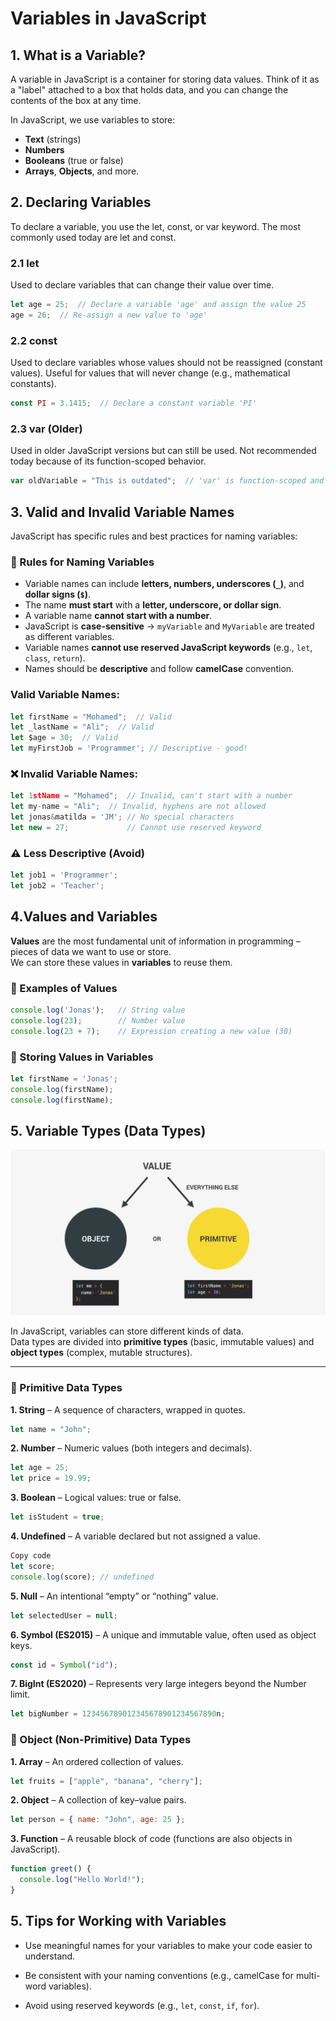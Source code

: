 # Variables in JavaScript

## 1. What is a Variable?

A variable in JavaScript is a container for storing data values. Think of it as a "label" attached to a box that holds data, and you can change the contents of the box at any time.

In JavaScript, we use variables to store:
- **Text** (strings)
- **Numbers**
- **Booleans** (true or false)
- **Arrays**, **Objects**, and more.

## 2. Declaring Variables

To declare a variable, you use the let, const, or var keyword. The most commonly used today are let and const.

### 2.1 let

Used to declare variables that can change their value over time.


```javascript
let age = 25;  // Declare a variable 'age' and assign the value 25
age = 26;  // Re-assign a new value to 'age'
```
### 2.2 const

Used to declare variables whose values should not be reassigned (constant values).
Useful for values that will never change (e.g., mathematical constants).


```javascript
const PI = 3.1415;  // Declare a constant variable 'PI'
```

### 2.3 var (Older)

Used in older JavaScript versions but can still be used.
Not recommended today because of its function-scoped behavior.


```javascript
var oldVariable = "This is outdated";  // 'var' is function-scoped and should be avoided in modern JavaScript
```

## 3. Valid and Invalid Variable Names  

JavaScript has specific rules and best practices for naming variables:  

### 🔹 Rules for Naming Variables  
- Variable names can include **letters, numbers, underscores (`_`)**, and **dollar signs (`$`)**.  
- The name **must start** with a **letter, underscore, or dollar sign**.  
- A variable name **cannot start with a number**.  
- JavaScript is **case-sensitive** → `myVariable` and `MyVariable` are treated as different variables.  
- Variable names **cannot use reserved JavaScript keywords** (e.g., `let`, `class`, `return`).  
- Names should be **descriptive** and follow **camelCase** convention.  


### Valid Variable Names:

```javascript
let firstName = "Mohamed";  // Valid
let _lastName = "Ali";  // Valid
let $age = 30;  // Valid
let myFirstJob = 'Programmer'; // Descriptive - good!
```

### ❌ Invalid Variable Names:

```javascript
let 1stName = "Mohamed";  // Invalid, can't start with a number
let my-name = "Ali";  // Invalid, hyphens are not allowed
let jonas&matilda = 'JM'; // No special characters
let new = 27;             // Cannot use reserved keyword
```

### ⚠️ Less Descriptive (Avoid)
```js
let job1 = 'Programmer';
let job2 = 'Teacher';
```
## 4.Values and Variables


**Values** are the most fundamental unit of information in programming – pieces of data we want to use or store.  
We can store these values in **variables** to reuse them.  

### 🔹 Examples of Values
```js
console.log('Jonas');   // String value
console.log(23);        // Number value
console.log(23 + 7);    // Expression creating a new value (30)
```
### 🔹 Storing Values in Variables

```js
let firstName = 'Jonas';
console.log(firstName);
console.log(firstName);
```

## 5. Variable Types (Data Types)

![Alt text](./value.png)


In JavaScript, variables can store different kinds of data.  
Data types are divided into **primitive types** (basic, immutable values) and **object types** (complex, mutable structures).

---

### 🔹 Primitive Data Types

**1. String** – A sequence of characters, wrapped in quotes.  
```javascript
let name = "John";
```
**2. Number** – Numeric values (both integers and decimals).

```javascript
let age = 25;
let price = 19.99;
```
**3. Boolean** – Logical values: true or false.

```javascript
let isStudent = true;
```
**4. Undefined** – A variable declared but not assigned a value.

```javascript
Copy code
let score;
console.log(score); // undefined
```
**5. Null** – An intentional “empty” or “nothing” value.

```javascript
let selectedUser = null;
```

**6. Symbol (ES2015)** – A unique and immutable value, often used as object keys.

```javascript
const id = Symbol("id");
```
**7. BigInt (ES2020)** – Represents very large integers beyond the Number limit.

```javascript
let bigNumber = 123456789012345678901234567890n;
```

### 🔹 Object (Non-Primitive) Data Types

**1. Array** – An ordered collection of values.

```javascript
let fruits = ["apple", "banana", "cherry"];
```

**2. Object** – A collection of key–value pairs.

```javascript
let person = { name: "John", age: 25 };
```

**3. Function** – A reusable block of code (functions are also objects in JavaScript).

```javascript
function greet() {
  console.log("Hello World!");
}
```

## 5. Tips for Working with Variables

- Use meaningful names for your variables to make your code easier to understand.

- Be consistent with your naming conventions (e.g., camelCase for multi-word variables).

- Avoid using reserved keywords (e.g., `let`, `const`, `if`, `for`).




